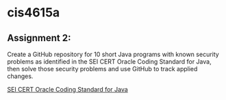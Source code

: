 # cis4615a

## Assignment 2:

Create a GitHub repository for 10 short Java programs with known security problems as identified in the SEI CERT Oracle Coding Standard for Java, then solve those security problems and use GitHub to track applied changes.

[SEI CERT Oracle Coding Standard for Java](https://wiki.sei.cmu.edu/confluence/display/java/SEI+CERT+Oracle+Coding+Standard+for+Java)
